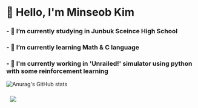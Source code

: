 

<!--
**MinseobKimm/MinseobKimm** is a ✨ _special_ ✨ repository because its `README.md` (this file) appears on your GitHub profile.

Here are some ideas to get you started:

- 🔭 I’m currently working on ...
- 🌱 I’m currently learning ...
- 👯 I’m looking to collaborate on ...
- 🤔 I’m looking for help with ...
- 💬 Ask me about ...
- 📫 How to reach me: ...
- 😄 Pronouns: ...
- ⚡ Fun fact: ...
-->

# 🎺 Hello, I'm Minseob Kim
### - 🔭 I’m currently studying in Junbuk Sceince High School

### - 🌱 I’m currently learning Math & C language

### - 🎁 I'm currently working in 'Unrailed!' simulator using python with some reinforcement learning


![Anurag's GitHub stats](https://github-readme-stats.vercel.app/api?username=Minseobkimm)
###
<a href="https://www.instagram.com/__minseob__/">
    <img 
        src="http://img.shields.io/badge/-Instagram-black?style=flat&logo=Instagram&link=https://instagram.com/alpox.dev/"
        style="height : auto; margin-left : 10px; margin-right : 10px;"/>
</a>
